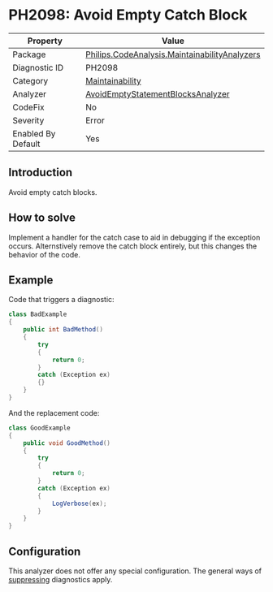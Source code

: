 # PH2098: Avoid Empty Catch Block

| Property | Value  |
|--|--|
| Package | [Philips.CodeAnalysis.MaintainabilityAnalyzers](https://www.nuget.org/packages/Philips.CodeAnalysis.MaintainabilityAnalyzers) |
| Diagnostic ID | PH2098 |
| Category  | [Maintainability](../Maintainability.md) |
| Analyzer | [AvoidEmptyStatementBlocksAnalyzer](https://github.com/philips-software/roslyn-analyzers/blob/master/Philips.CodeAnalysis.MaintainabilityAnalyzers/Maintainability/AvoidEmptyStatementBlocksAnalyzer.cs)
| CodeFix  | No |
| Severity | Error |
| Enabled By Default | Yes |

## Introduction

Avoid empty catch blocks. 

## How to solve

Implement a handler for the catch case to aid in debugging if the exception occurs. Alternstively remove the catch block entirely, but this changes the behavior of the code.

## Example

Code that triggers a diagnostic:
``` cs
class BadExample
{
    public int BadMethod()
    {
        try
        {
            return 0;
        }
        catch (Exception ex) 
        {}
    }
}

```

And the replacement code:
``` cs
class GoodExample
{
    public void GoodMethod()
    {
        try
        {
            return 0;
        }
        catch (Exception ex) 
        {
            LogVerbose(ex);
        }
    }
}

```

## Configuration

This analyzer does not offer any special configuration. The general ways of [suppressing](https://learn.microsoft.com/en-us/dotnet/fundamentals/code-analysis/suppress-warnings) diagnostics apply.
